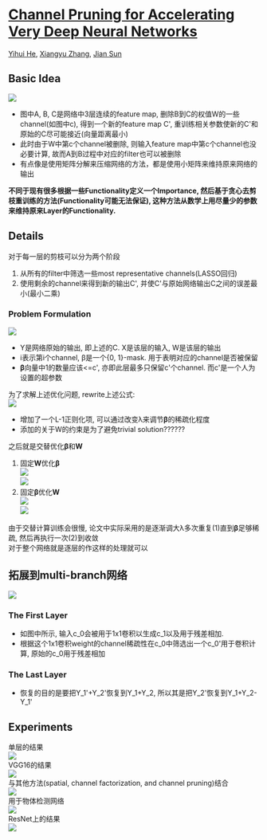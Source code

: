 # [Channel Pruning for Accelerating Very Deep Neural Networks](https://arxiv.org/pdf/1707.06168.pdf)

[Yihui He](), [Xiangyu Zhang](), [Jian Sun]()

## Basic Idea
![](01.png)</br>
* 图中A, B, C是网络中3层连续的feature map, 删除B到C的权值W的一些channel(如图中c), 得到一个新的feature map C', 重训练相关参数使新的C'和原始的C尽可能接近(向量距离最小)</br>
* 此时由于W中第c个channel被删除, 则输入feature map中第c个channel也没必要计算, 故而A到B过程中对应的filter也可以被删除</br>
* 有点像是使用矩阵分解来压缩网络的方法，都是使用小矩阵来维持原来网络的输出

**不同于现有很多根据一些Functionality定义一个Importance, 然后基于贪心去剪枝重训练的方法(Functionality可能无法保证), 这种方法从数学上用尽量少的参数来维持原来Layer的Functionality.**

## Details
对于每一层的剪枝可以分为两个阶段
1. 从所有的filter中筛选一些most representative channels(LASSO回归)
2. 使用剩余的channel来得到新的输出C', 并使C'与原始网络输出C之间的误差最小(最小二乘)

### Problem Formulation
![](02.png)</br>
* Y是网络原始的输出, 即上述的C. X是该层的输入, W是该层的输出
* i表示第i个channel, β是一个{0, 1}-mask. 用于表明对应的channel是否被保留
* **β**向量中1的数量应该<=c', 亦即此层最多只保留c'个channel. 而c'是一个人为设置的超参数

为了求解上述优化问题, rewrite上述公式:</br>
![](03.png)</br>
* 增加了一个L-1正则化项, 可以通过改变λ来调节**β**的稀疏化程度
* 添加的关于W的约束是为了避免trivial solution??????

之后就是交替优化**β**和**W**</br>
1. 固定**W**优化**β**</br>
![](04.png)</br>
![](05.png)</br>
2. 固定**β**优化**W**</br>
![](06.png)</br>
![](07.png)</br>

由于交替计算训练会很慢, 论文中实际采用的是逐渐调大λ多次重复(1)直到**β**足够稀疏, 然后再执行一次(2)到收敛</br>
对于整个网络就是逐层的作这样的处理就可以

## 拓展到multi-branch网络
![](08.png)
### The First Layer
* 如图中所示, 输入c_0会被用于1x1卷积以生成c_1以及用于残差相加.
* 根据这个1x1卷积weight的channel稀疏性在c_0中筛选出一个c_0'用于卷积计算, 原始的c_0用于残差相加

### The Last Layer
* 恢复的目的是要把Y_1'+Y_2'恢复到Y_1+Y_2, 所以其是把Y_2'恢复到Y_1+Y_2-Y_1'

## Experiments
单层的结果</br>
![](09.png)</br>
VGG16的结果</br>
![](10.png)</br>
与其他方法(spatial, channel factorization, and channel pruning)结合</br>
![](11.png)</br>
用于物体检测网络</br>
![](12.png)</br>
ResNet上的结果</br>
![](13.png)</br>